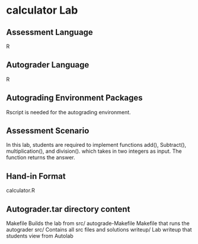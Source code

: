 <h1>calculator Lab</h1>

<h2>Assessment Language</h2>
R

<h2>Autograder Language</h2>
R

<h2>Autograding Environment Packages</h2>
Rscript is needed for the autograding environment.

<h2>Assessment Scenario</h2>
In this lab, students are required to implement functions add(), Subtract(), 
multiplication(), and division().
which takes in two integers as input.
The function returns the answer.

<h2>Hand-in Format</h2>
calculator.R

<h2>Autograder.tar directory content</h2>
Makefile Builds the lab from src/
autograde-Makefile Makefile that runs the autograder
src/ Contains all src files and solutions  
writeup/ Lab writeup that students view from Autolab

 